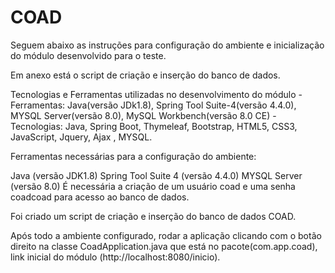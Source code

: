 # COAD

Seguem abaixo as instruções para configuração do ambiente e inicialização do módulo desenvolvido para o teste.

Em anexo está o script de criação e inserção do banco de dados.

 

Tecnologias e Ferramentas utilizadas no desenvolvimento do módulo - Ferramentas: Java(versão JDk1.8), Spring Tool Suite-4(versão 4.4.0), MYSQL Server(versão 8.0), MySQL Workbench(versão 8.0 CE) - Tecnologias: Java, Spring Boot, Thymeleaf, Bootstrap, HTML5, CSS3, JavaScript, Jquery, Ajax , MYSQL.

Ferramentas necessárias para a configuração do ambiente:

Java (versão JDK1.8)
Spring Tool Suite 4 (versão 4.4.0)
MYSQL Server (versão 8.0)
É necessária a criação de um usuário coad e uma senha coadcoad para acesso ao banco de dados.

Foi criado um script de criação e inserção do banco de dados COAD.

Após todo a ambiente configurado, rodar a aplicação clicando com o botão direito na classe CoadApplication.java que está no pacote(com.app.coad), link inicial do módulo (http://localhost:8080/inicio).
